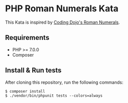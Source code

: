 # PHP Roman Numerals Kata

This Kata is inspired by [Coding Dojo's Roman Numerals](http://codingdojo.org/kata/RomanNumerals/).


## Requirements

* PHP >= 7.0.0
* Composer


## Install & Run tests

After cloning this repository, run the following commands:

```
$ composer install
$ ./vendor/bin/phpunit tests --colors=always
```